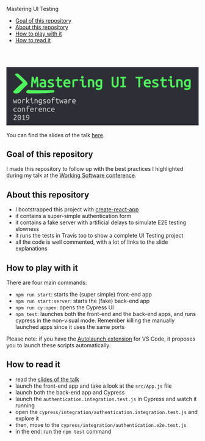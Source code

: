 Mastering UI Testing

- [Goal of this repository](#Goal-of-this-repository)
- [About this repository](#About-this-repository)
- [How to play with it](#How-to-play-with-it)
- [How to read it](#How-to-read-it)

<br />
<br />

[![Mastering UI Testing](assets/header.jpg)](https://www.agilemovement.it/workingsoftware/)

You can find the slides of the talk [here](https://slides.com/noriste/working-software-2019-mastering-ui-testing).

## Goal of this repository
I made this repository to follow up with the best practices I highlighted during my talk at the
[Working Software conference](https://www.agilemovement.it/workingsoftware/).

## About this repository
- I bootstrapped this project with [create-react-app](https://facebook.github.io/create-react-app/docs/getting-started)
- it contains a super-simple authentication form
- it contains a fake server with artificial delays to simulate E2E testing slowness
- it runs the tests in Travis too to show a complete UI Testing project
- all the code is well commented, with a lot of links to the slide explanations

## How to play with it
There are four main commands:
- `npm run start`: starts the (super simple) front-end app
- `npm run start:server`: starts the (fake) back-end app
- `npm run cy:open`: opens the Cypress UI
- `npm test`: launches both the front-end and the back-end apps, and runs cypress in the non-visual
  mode. Remember killing the manually launched apps since it uses the same ports

Please note: if you have the [Autolaunch
extension](https://marketplace.visualstudio.com/items?itemName=philfontaine.autolaunch) for VS Code,
it proposes you to launch these scripts automatically.

## How to read it

- read the [slides of the talk](https://slides.com/noriste/working-software-2019-mastering-ui-testing)
- launch the front-end app and take a look at the `src/App.js` file
- launch both the back-end app and Cypress
- launch the `authentication.integration.test.js` in Cypress and watch it running
- open the `cypress/integration/authentication.integration.test.js` and explore it
- then, move to the `cypress/integration/authentication.e2e.test.js`
- in the end: run the `npm test` command
